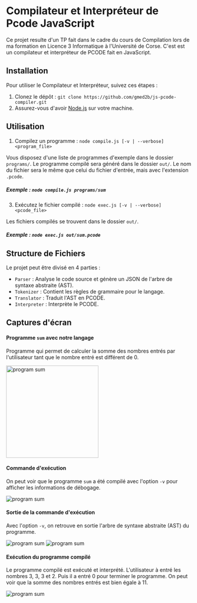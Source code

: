 # Compilateur et Interpréteur de Pcode JavaScript

Ce projet resulte d'un TP fait dans le cadre du cours de Compilation lors de ma formation en Licence 3 Informatique à l'Université de Corse.
C'est est un compilateur et interpréteur de PCODE fait en JavaScript.

## Installation

Pour utiliser le Compilateur et Interpréteur, suivez ces étapes :

1. Clonez le dépôt : `git clone https://github.com/gmed2b/js-pcode-compiler.git`
2. Assurez-vous d'avoir [Node.js](https://nodejs.org/en/) sur votre machine.

## Utilisation

1. Compilez un programme : `node compile.js [-v | --verbose] <program_file>`

Vous disposez d'une liste de programmes d'exemple dans le dossier `programs/`.
Le programme compilé sera généré dans le dossier `out/`. Le nom du fichier sera le même que celui du fichier d'entrée, mais avec l'extension `.pcode`.

##### Exemple : `node compile.js programs/sum`

3. Exécutez le fichier compilé : `node exec.js [-v | --verbose] <pcode_file>`

Les fichiers compilés se trouvent dans le dossier `out/`.

##### Exemple : `node exec.js out/sum.pcode`

## Structure de Fichiers

Le projet peut être divisé en 4 parties :

- `Parser` : Analyse le code source et génère un JSON de l'arbre de syntaxe abstraite (AST).
- `Tokenizer` : Contient les règles de grammaire pour le langage.
- `Translator` : Traduit l'AST en PCODE.
- `Interpreter` : Interprète le PCODE.

## Captures d'écran

#### Programme `sum` avec notre langage

Programme qui permet de calculer la somme des nombres entrés par l'utilisateur tant que le nombre entré est différent de 0.

<img src="https://gelk.fr/static/compiler-screenshots/sum-program.png" alt="program sum" width="250"/>

#### Commande d'exécution

On peut voir que le programme `sum` a été compilé avec l'option `-v` pour afficher les informations de débogage.

<img src="https://gelk.fr/static/compiler-screenshots/compile-cmd.png" alt="program sum"/>

#### Sortie de la commande d'exécution

Avec l'option `-v`, on retrouve en sortie l'arbre de syntaxe abstraite (AST) du programme.

<img src="https://gelk.fr/static/compiler-screenshots/ast.png" alt="program sum"/>
<img src="https://gelk.fr/static/compiler-screenshots/compile-output.png" alt="program sum"/>

#### Exécution du programme compilé

Le programme compilé est exécuté et interprété.
L'utilisateur à entré les nombres 3, 3, 3 et 2. Puis il a entré 0 pour terminer le programme.
On peut voir que la somme des nombres entrés est bien égale à 11.

<img src="https://gelk.fr/static/compiler-screenshots/execution.png" alt="program sum"/>
